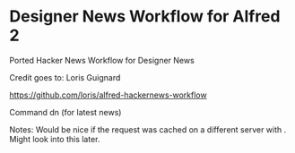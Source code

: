 Designer News Workflow for Alfred 2
=============================
Ported Hacker News Workflow for Designer News

Credit goes to:
Loris Guignard

https://github.com/loris/alfred-hackernews-workflow


Command
dn (for latest news)

Notes:
Would be nice if the request was cached on a different server with . Might look into this later.
